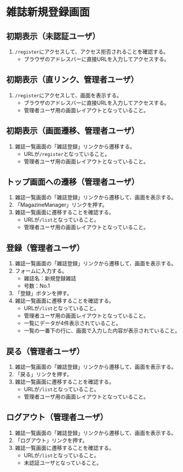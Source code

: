 # 雑誌新規登録画面

## 初期表示（未認証ユーザ）
1. `/register`にアクセスして、アクセス拒否されることを確認する。
    - ブラウザのアドレスバーに直接URLを入力してアクセスする。

## 初期表示（直リンク、管理者ユーザ）
1. `/register`にアクセスして、画面を表示する。
    - ブラウザのアドレスバーに直接URLを入力してアクセスする。
    - 管理者ユーザ用の画面レイアウトとなっていること。

## 初期表示（画面遷移、管理者ユーザ）
1. 雑誌一覧画面の「雑誌登録」リンクから遷移する。
    - URLが`/register`となっていること。
    - 管理者ユーザ用の画面レイアウトとなっていること。

## トップ画面への遷移（管理者ユーザ）
1. 雑誌一覧画面の「雑誌登録」リンクから遷移して、画面を表示する。
1. 「MagazineManager」リンクを押す。
1. 雑誌一覧画面に遷移することを確認する。
    - URLが`/list`となっていること。
    - 管理者ユーザ用の画面レイアウトとなっていること。

## 登録（管理者ユーザ）
1. 雑誌一覧画面の「雑誌登録」リンクから遷移して、画面を表示する。
1. フォームに入力する。
    - 雑誌名：新規登録雑誌
    - 号数：No.1
1. 「登録」ボタンを押す。
1. 雑誌一覧画面に遷移することを確認する。
    - URLが`/list`となっていること。
    - 管理者ユーザ用の画面レイアウトとなっていること。
    - 一覧にデータが4件表示されていること。
    - 一覧の一番下の行に、画面で入力した内容が表示されていること。

## 戻る（管理者ユーザ）
1. 雑誌一覧画面の「雑誌登録」リンクから遷移して、画面を表示する。
1. 「戻る」リンクを押す。
1. 雑誌一覧画面に遷移することを確認する。
    - URLが`/list`となっていること。
    - 管理者ユーザ用の画面レイアウトとなっていること。

## ログアウト（管理者ユーザ）
1. 雑誌一覧画面の「雑誌登録」リンクから遷移して、画面を表示する。
1. 「ログアウト」リンクを押す。
1. 雑誌一覧画面に遷移することを確認する。
    - URLが`/list`となっていること。
    - 未認証ユーザとなっていること。

